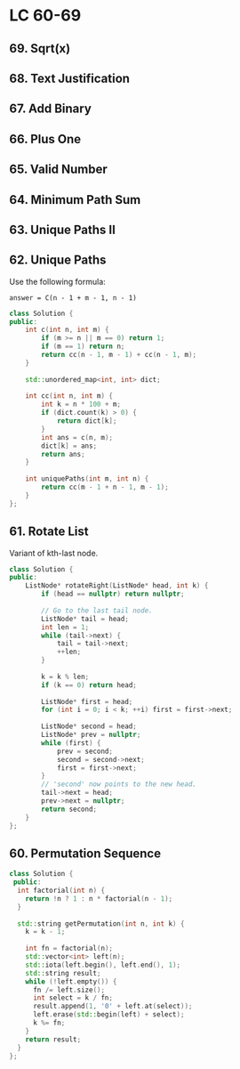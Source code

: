 # LC 60-69

## 69. Sqrt(x) 
## 68. Text Justification  
## 67. Add Binary  
## 66. Plus One  
## 65. Valid Number  
## 64. Minimum Path Sum  
## 63. Unique Paths II 
## 62. Unique Paths  

Use the following formula:
```
answer = C(n - 1 + m - 1, n - 1)
```

```cpp
class Solution {
public:
    int c(int n, int m) {
        if (m >= n || m == 0) return 1;
        if (m == 1) return n;
        return cc(n - 1, m - 1) + cc(n - 1, m);
    }
    
    std::unordered_map<int, int> dict;
    
    int cc(int n, int m) {
        int k = n * 100 + m;
        if (dict.count(k) > 0) {
            return dict[k];
        }
        int ans = c(n, m);
        dict[k] = ans;
        return ans;
    }
    
    int uniquePaths(int m, int n) {
        return cc(m - 1 + n - 1, m - 1);
    }
};
```

## 61. Rotate List 

Variant of kth-last node.

```cpp
class Solution {
public:
    ListNode* rotateRight(ListNode* head, int k) {
        if (head == nullptr) return nullptr; 
        
        // Go to the last tail node.
        ListNode* tail = head;
        int len = 1;
        while (tail->next) {
            tail = tail->next;
            ++len;
        }
        
        k = k % len;
        if (k == 0) return head;
        
        ListNode* first = head;
        for (int i = 0; i < k; ++i) first = first->next;
        
        ListNode* second = head;
        ListNode* prev = nullptr;
        while (first) {
            prev = second;
            second = second->next;
            first = first->next;
        }
        // 'second' now points to the new head.
        tail->next = head;
        prev->next = nullptr;
        return second;
    }
};
```

## 60. Permutation Sequence

```cpp
class Solution {
 public:
  int factorial(int n) {
    return !n ? 1 : n * factorial(n - 1);
  }
  
  std::string getPermutation(int n, int k) {
    k = k - 1;
    
    int fn = factorial(n);
    std::vector<int> left(n);
    std::iota(left.begin(), left.end(), 1);
    std::string result;
    while (!left.empty()) {
      fn /= left.size();
      int select = k / fn;
      result.append(1, '0' + left.at(select));
      left.erase(std::begin(left) + select);
      k %= fn;
    }
    return result;
  }
};
```
